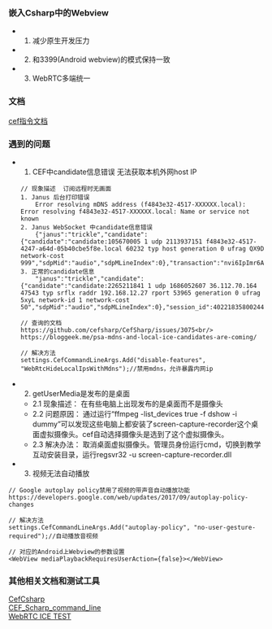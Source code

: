 ### 嵌入Csharp中的Webview

- 1. 减少原生开发压力
- 2. 和3399(Android webview)的模式保持一致
- 3. WebRTC多端统一
  

### 文档
[cef指令文档](https://www.showdoc.com.cn/984508533085475?page_id=5326537850423557)

### 遇到的问题
- 1. CEF中candidate信息错误  无法获取本机外网host IP
    
    ```
    // 现象描述  订阅远程时无画面
    1. Janus 后台打印错误 
        Error resolving mDNS address (f4843e32-4517-XXXXXX.local): Error resolving f4843e32-4517-XXXXXX.local: Name or service not known 
    2. Janus WebSocket 中candidate信息错误
        {"janus":"trickle","candidate":{"candidate":"candidate:105670005 1 udp 2113937151 f4843e32-4517-4247-a64d-05b40cbe5f8e.local 60232 typ host generation 0 ufrag QX9D network-cost 999","sdpMid":"audio","sdpMLineIndex":0},"transaction":"nvi6IpImr6AD","session_id":7320932495755019,"handle_id":6298521037923497}
    3. 正常的candidate信息
        "janus":"trickle","candidate":{"candidate":"candidate:2265211841 1 udp 1686052607 36.112.70.164 47543 typ srflx raddr 192.168.12.27 rport 53965 generation 0 ufrag 5xyL network-id 1 network-cost 50","sdpMid":"audio","sdpMLineIndex":0},"session_id":4022183580024424,"handle_id":7136488003820894,"transaction":"874f37e1bdf743a29ee97c07b06ae574"}

    // 查询的文档
    https://github.com/cefsharp/CefSharp/issues/3075<br/>
    https://bloggeek.me/psa-mdns-and-local-ice-candidates-are-coming/ 

    // 解决方法
    settings.CefCommandLineArgs.Add("disable-features", "WebRtcHideLocalIpsWithMdns");//禁用mdns，允许暴露内网ip

    ```

- 2. getUserMedia是发布的是桌面 
    - 2.1 现象描述：
        在有些电脑上出现发布的是桌面而不是摄像头
    - 2.2 问题原因：
        通过运行“ffmpeg -list_devices true -f dshow -i dummy”可以发现这些电脑上都安装了screen-capture-recorder这个桌面虚拟摄像头。cef自动选择摄像头是选到了这个虚拟摄像头。
    - 2.3 解决办法：
        取消桌面虚拟摄像头。管理员身份运行cmd，切换到教学互动安装目录，运行regsvr32 -u screen-capture-recorder.dll

- 3. 视频无法自动播放
  
```
// Google autoplay policy禁用了视频的带声音自动播放功能
https://developers.google.com/web/updates/2017/09/autoplay-policy-changes

// 解决方法 
settings.CefCommandLineArgs.Add("autoplay-policy", "no-user-gesture-required");//自动播放音视频 

// 对应的Android上Webview的参数设置
<WebView mediaPlaybackRequiresUserAction={false}></WebView>
```


### 其他相关文档和测试工具
[CefCsharp](https://github.com/cefsharp/CefSharp)<br/>
[CEF_Scharp_command_line](https://peter.sh/experiments/chromium-command-line-switches/)<br/>
[WebRTC ICE TEST](https://webrtc.github.io/samples/src/content/peerconnection/trickle-ice/)